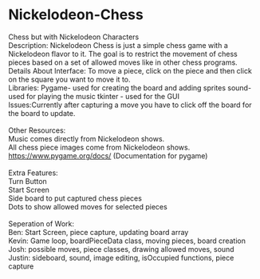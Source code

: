 # Nickelodeon-Chess
Chess but with Nickelodeon Characters
</br>
Description: Nickelodeon Chess is just a simple chess game with a Nickelodeon flavor to it. The goal is to restrict the movement of chess pieces based on a set of allowed moves like in other chess programs.
</br>
Details About Interface: To move a piece, click on the piece and then click on the square you want to move it to.
</br>
Libraries: Pygame- used for creating the board and adding sprites
           sound-used for playing the music
           tkinter - used for the GUI
</br>
Issues:Currently after capturing a move you have to click off the board for the board to update.
</br></br>
Other Resources:
</br>
          Music comes directly from Nickelodeon shows.
          </br>
          All chess piece images come from Nickelodeon shows.
          </br>
          https://www.pygame.org/docs/ (Documentation for pygame)
          </br>
          </br>
Extra Features:
</br>
          Turn Button
          </br>
          Start Screen 
          </br>
          Side board to put captured chess pieces
          </br>
          Dots to show allowed moves for selected pieces
          </br>
          </br>
Seperation of Work:
</br>
          Ben: Start Screen, piece capture, updating board array
          </br>
          Kevin: Game loop, boardPieceData class, moving pieces, board creation
          </br>
          Josh: possible moves, piece classes, drawing allowed moves, sound
          </br>
          Justin: sideboard, sound, image editing, isOccupied functions, piece capture
